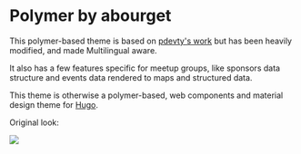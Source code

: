 # Polymer by abourget

This polymer-based theme is based on [pdevty's
work](https://github.com/pdevty/polymer) but has been heavily modified, and made
Multilingual aware.

It also has a few features specific for meetup groups, like sponsors data
structure and events data rendered to maps and structured data.

This theme is otherwise a polymer-based, web components and material design
theme for [Hugo](http://gohugo.io/).

Original look:

![](https://github.com/pdevty/polymer/blob/master/images/tn.png)
